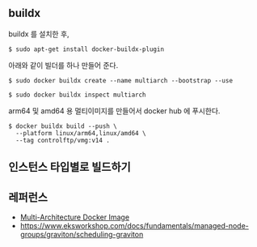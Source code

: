 ## buildx ##

buildx 를 설치한 후, 
```
$ sudo apt-get install docker-buildx-plugin
```
아래와 같이 빌더를 하나 만들어 준다. 
```
$ sudo docker buildx create --name multiarch --bootstrap --use

$ sudo docker buildx inspect multiarch
```

arm64 및 amd64 용 멀티이미지를 만들어서 docker hub 에 푸시한다.
```
$ docker buildx build --push \
  --platform linux/arm64,linux/amd64 \
  --tag controlftp/vmg:v14 .
```



## 인스턴스 타입별로 빌드하기 ##


## 레퍼런스 ##
* [Multi-Architecture Docker Image](https://medium.com/illumination/multi-architecture-docker-image-3637ba05e5eb)
* https://www.eksworkshop.com/docs/fundamentals/managed-node-groups/graviton/scheduling-graviton
